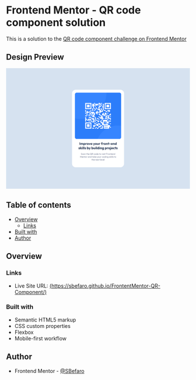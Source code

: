 # Frontend Mentor - QR code component solution

This is a solution to the [QR code component challenge on Frontend Mentor](https://www.frontendmentor.io/challenges/qr-code-component-iux_sIO_H)

## Design Preview
![Design preview for the coding challenge](./screenshots/desktop-screenshot.png)


## Table of contents

- [Overview](#overview)
  - [Links](#links)
- [Built with](#built-with)
- [Author](#author)


## Overview


### Links

- Live Site URL: [(https://sbefaro.github.io/FrontentMentor-QR-Component/)](https://sbefaro.github.io/FrontentMentor-QR-Component/)

### Built with

- Semantic HTML5 markup
- CSS custom properties
- Flexbox
- Mobile-first workflow


## Author

- Frontend Mentor - [@SBefaro](https://www.frontendmentor.io/profile/SBefaro)
